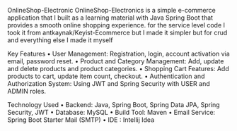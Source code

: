 OnlineShop-Electronic OnlineShop-Electronics is a simple e-commerce application that I built as a learning material with Java Spring Boot
that provides a smooth online shopping experience. for the service level code I took it from antkaynak/Keyist-Ecommerce but I made it simpler but
for crud and everything else I made it myself

Key Features
•	User Management: Registration, login, account activation via email, password reset.
•	Product and Category Management: Add, update and delete products and product categories.
•	Shopping Cart Features: Add products to cart, update item count, checkout.
•	Authentication and Authorization System: Using JWT and Spring Security with USER and ADMIN roles.

Technology Used
•	Backend: Java, Spring Boot, Spring Data JPA, Spring Security, JWT
•	Database: MySQL
•	Build Tool: Maven
•	Email Service: Spring Boot Starter Mail (SMTP)
•	IDE : Intellij Idea

